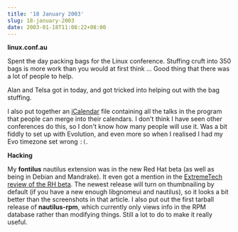 ```yaml
---
title: '18 January 2003'
slug: 18-january-2003
date: 2003-01-18T11:08:22+08:00
---
```


**linux.conf.au**

Spent the day packing bags for the Linux conference. Stuffing cruft into
350 bags is more work than you would at first think \... Good thing that
there was a lot of people to help.

Alan and Telsa got in today, and got tricked into helping out with the
bag stuffing.

I also put together an [iCalendar](http://linux.conf.au/lca2003.ics)
file containing all the talks in the program that people can merge into
their calendars. I don\'t think I have seen other conferences do this,
so I don\'t know how many people will use it. Was a bit fiddly to set up
with Evolution, and even more so when I realised I had my Evo timezone
set wrong `:(`.

**Hacking**

My **fontilus** nautilus extension was in the new Red Hat beta (as well
as being in Debian and Mandrake). It even got a mention in the
[ExtremeTech review of the RH
beta](http://www.extremetech.com/article2/0,3973,803562,00.asp). The
newest release will turn on thumbnailing by default (if you have a new
enough libgnomeui and nautilus), so it looks a bit better than the
screenshots in that article. I also put out the first tarball release of
**nautilus-rpm**, which currently only views info in the RPM database
rather than modifying things. Still a lot to do to make it really
useful.
